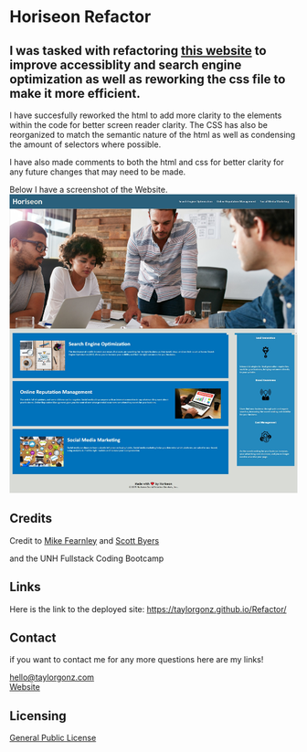 # Horiseon Refactor

## I was tasked with refactoring [this website](https://taylorgonz.github.io/Refactor/) to improve accessiblity and search engine optimization as well as reworking the css file to make it more efficient.

I have succesfully reworked the html to add more clarity to the elements within the code for better screen reader clarity. The CSS has also be reorganized to match the semantic nature
of the html as well as condensing the amount of selectors where possible. 

I have also made comments to both the html and css for better clarity for any future changes that may need to be made.

Below I have a screenshot of the Website.
![alt text](Develop/images/Horiseon.png)


## Credits
Credit to [Mike Fearnley](https://michaelfearnley.com/) and [Scott Byers](https://github.com/switch120)

and the UNH Fullstack Coding Bootcamp

## Links 
Here is the link to the deployed site: https://taylorgonz.github.io/Refactor/

## Contact

if you want to contact me for any more questions here are my links!

hello@taylorgonz.com
<br>
[Website](http://www.taylorgonz.com)

## Licensing
 [General Public License](https://opensource.org/licenses/GPL-2.0)
